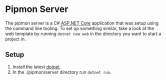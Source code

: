 # Pipmon Server

The pipmon server is a C# [ASP.NET Core](https://learn.microsoft.com/en-us/aspnet/core/introduction-to-aspnet-core) application that was setup using the command line tooling. To set up something similar, take a look at the web template by running `dotnet new web` in the directory you want to start a project in.

## Setup

1. Install the latest [dotnet](https://dotnet.microsoft.com/en-us/download).
2. In the ./pipmon/server directory run `dotnet run`.